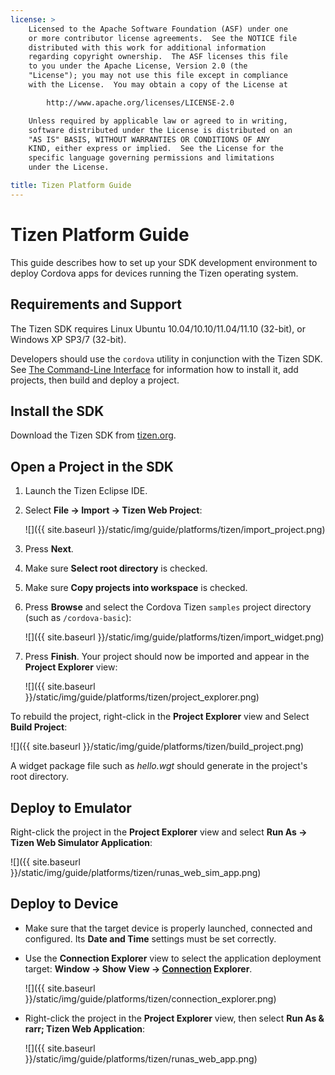 ```yaml
---
license: >
    Licensed to the Apache Software Foundation (ASF) under one
    or more contributor license agreements.  See the NOTICE file
    distributed with this work for additional information
    regarding copyright ownership.  The ASF licenses this file
    to you under the Apache License, Version 2.0 (the
    "License"); you may not use this file except in compliance
    with the License.  You may obtain a copy of the License at

        http://www.apache.org/licenses/LICENSE-2.0

    Unless required by applicable law or agreed to in writing,
    software distributed under the License is distributed on an
    "AS IS" BASIS, WITHOUT WARRANTIES OR CONDITIONS OF ANY
    KIND, either express or implied.  See the License for the
    specific language governing permissions and limitations
    under the License.

title: Tizen Platform Guide
---
```


# Tizen Platform Guide

This guide describes how to set up your SDK development environment to
deploy Cordova apps for devices running the Tizen operating system.

## Requirements and Support

The Tizen SDK requires Linux Ubuntu 10.04/10.10/11.04/11.10 (32-bit),
or Windows XP SP3/7 (32-bit).

Developers should use the `cordova` utility in conjunction with
the Tizen SDK.  See [The Command-Line Interface](../../cli/index.html) for information
how to install it, add projects, then build and deploy a project.

## Install the SDK

Download the Tizen SDK from
[tizen.org](https://developer.tizen.org/sdk).

<!--

- (optional) Install Tizen Cordova template projects: copy the
  `/templates` directory content into the Tizen Eclipse IDE web
  templates directory (e.g:
  `/home/my_username/tizen-sdk/IDE/Templates/web`).

- __Method #2: Use Tizen Eclipse IDE Cordova Tizen project templates__
    - Launch Tizen Eclipse IDE
    - Select  __File &rarr; New &rarr; Tizen Web Project__
    - Select __User Template__ and __User defined__ items
    - Select one of the Tizen Cordova template (e.g: __CordovaBasicTemplate__)
    - Fill the __Project name__ and its target __Location__

    ![]({{ site.baseurl }}/static/img/guide/platforms/tizen/project_template.png)

    - Click __Finish__

    ![]({{ site.baseurl }}/static/img/guide/platforms/tizen/project_explorer.png)

    - Your project should now appear in the __Project Explorer__ view

-->

## Open a Project in the SDK

1. Launch the Tizen Eclipse IDE.

2. Select __File &rarr; Import &rarr; Tizen Web Project__:

   ![]({{ site.baseurl }}/static/img/guide/platforms/tizen/import_project.png)

3. Press __Next__.

4. Make sure __Select root directory__ is checked.

5. Make sure __Copy projects into workspace__ is checked.

6. Press __Browse__ and select the Cordova Tizen `samples` project directory (such as `/cordova-basic`):

   ![]({{ site.baseurl }}/static/img/guide/platforms/tizen/import_widget.png)

7. Press __Finish__. Your project should now be imported and appear in
   the __Project Explorer__ view:

   ![]({{ site.baseurl }}/static/img/guide/platforms/tizen/project_explorer.png)

To rebuild the project, right-click in the __Project Explorer__ view
and Select __Build Project__:

![]({{ site.baseurl }}/static/img/guide/platforms/tizen/build_project.png)

A widget package file such as _hello.wgt_ should generate in the
project's root directory.

## Deploy to Emulator

Right-click the project in the __Project Explorer__ view and select
__Run As &rarr; Tizen Web Simulator Application__:

![]({{ site.baseurl }}/static/img/guide/platforms/tizen/runas_web_sim_app.png)

## Deploy to Device

* Make sure that the target device is properly launched, connected and
  configured. Its __Date and Time__ settings must be set correctly.

* Use the __Connection Explorer__ view to select the application
  deployment target: __Window &rarr; Show View &rarr; [Connection](../../../cordova/connection/connection.html)
  Explorer__.

  ![]({{ site.baseurl }}/static/img/guide/platforms/tizen/connection_explorer.png)

* Right-click the project in the __Project Explorer__ view, then
  select __Run As & rarr; Tizen Web Application__:

  ![]({{ site.baseurl }}/static/img/guide/platforms/tizen/runas_web_app.png)

